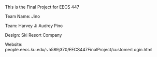 This is the Final Project for EECS 447 

Team Name: 
Jino

Team:
Harvey Ji
Audrey Pino

Design:
Ski Resort Company

Website:
people.eecs.ku.edu/~h589j370/EECS447FinalProject/customerLogin.html

